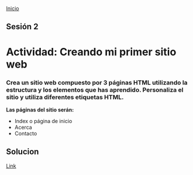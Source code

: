 <!-- No borrar o modificar -->
[Inicio](./index.md)

## Sesión 2


<!-- Su documentación aquí -->

 # Actividad: Creando mi primer sitio web

### Crea un sitio web compuesto por 3 páginas HTML utilizando la estructura y los elementos que has aprendido. Personaliza el sitio y utiliza diferentes etiquetas HTML.

**Las páginas del sitio serán:**

- Index o página de inicio
- Acerca
- Contacto

## Solucion

[Link][def]



[def]: file:///C:/Users/Juan%20Carlos/OneDrive/Escritorio/ACTIVIDAD%203%20JUAN%20CARLOS%20GARCIA%20RODAS/Index.html "Mi Primer sitio Web"
